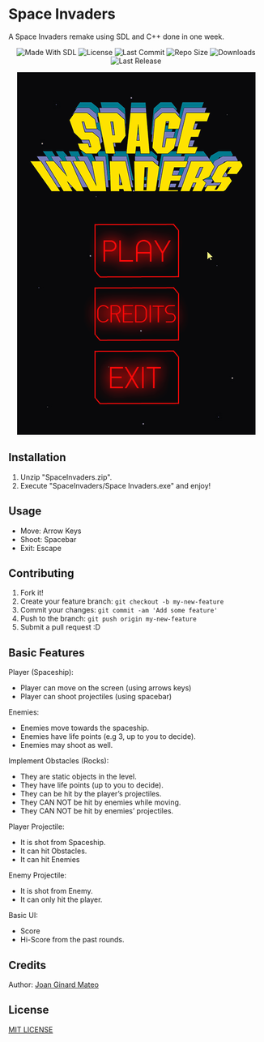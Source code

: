 # Space Invaders

A Space Invaders remake using SDL and C++ done in one week.

<p align="center">
  <a>
    <img alt="Made With SDL" src="https://img.shields.io/badge/made%20with-SDL-57b9d3.svg?logo=CPlusPlus">
  </a>
  <a>
    <img alt="License" src="https://img.shields.io/github/license/JoanStinson/SpaceInvaders?&logo=github">
  </a>
  <a>
    <img alt="Last Commit" src="https://img.shields.io/github/last-commit/JoanStinson/SpaceInvaders?logo=Mapbox&color=orange">
  </a>
  <a>
    <img alt="Repo Size" src="https://img.shields.io/github/repo-size/JoanStinson/SpaceInvaders?logo=VirtualBox">
  </a>
  <a>
    <img alt="Downloads" src="https://img.shields.io/github/downloads/JoanStinson/SpaceInvaders/total?color=brightgreen">
  </a>
  <a>
    <img alt="Last Release" src="https://img.shields.io/github/v/release/JoanStinson/SpaceInvaders?include_prereleases&logo=Dropbox&color=yellow">
  </a>
</p>

<p align="center">
  <img width="471" height="716" src="https://github.com/JoanStinson/SpaceInvaders/blob/master/preview.gif">
 </p>

## Installation

1. Unzip "SpaceInvaders.zip".
2. Execute "SpaceInvaders/Space Invaders.exe" and enjoy!

## Usage

- Move: Arrow Keys
- Shoot: Spacebar
- Exit: Escape

## Contributing

1. Fork it!
2. Create your feature branch: `git checkout -b my-new-feature`
3. Commit your changes: `git commit -am 'Add some feature'`
4. Push to the branch: `git push origin my-new-feature`
5. Submit a pull request :D

## Basic Features

Player (Spaceship):
- Player can move on the screen (using arrows keys)
- Player can shoot projectiles (using spacebar)

Enemies:
- Enemies move towards the spaceship.
- Enemies have life points (e.g 3, up to you to decide).
- Enemies may shoot as well.

Implement Obstacles (Rocks):
- They are static objects in the level.
- They have life points (up to you to decide).
- They can be hit by the player’s projectiles.
- They CAN NOT be hit by enemies while moving.
- They CAN NOT be hit by enemies’ projectiles.

Player Projectile:
- It is shot from Spaceship.
- It can hit Obstacles.
- It can hit Enemies

Enemy Projectile:
- It is shot from Enemy.
- It can only hit the player.

Basic UI:
- Score
- Hi-Score from the past rounds.

## Credits

Author: [Joan Ginard Mateo](https://github.com/JoanStinson)

## License

[MIT LICENSE](https://github.com/JoanStinson/SpaceInvaders/blob/master/LICENSE)
